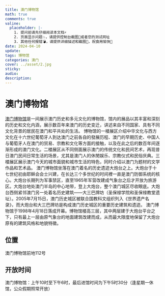```yaml
---
title: 澳门博物馆
math: true
comments: true
valine:
  placeholder: |-
    1. 提问前请先仔细阅读本文档⚡
    2. 页面显示问题💥，请提供控制台截图📸或者您的测试网址
    3. 其他任何报错💣，请提供详细描述和截图📸，祝食用愉快💪
date: 2024-04-10
update:
tags: 博物馆
categories: 澳门
cover: ../asset/2.jpg
sticky:
audio:
description:
---
```

# 澳门博物馆
[澳门博物馆](https://www.macaumuseum.gov.mo/zh-hans)是一间展示澳门历史和多元文化的博物馆，馆内的展品以其丰富和深刻的历史和文化内涵，展示数百年来澳门的历史变迁，讲述来自不同国家、具有不同文化背景的居民在澳门和平共处的生活。
博物馆的一楼展区介绍中华文化与西方文化在十六世纪葡萄牙人到达澳门之前各自的發展历程、澳门的早期历史、中国人与葡萄牙人在澳门的贸易、宗教和文化等方面的接触，以及在此之后的数百年间逐渐形成的澳门文化。二楼展区从不同侧面展示澳门的传统文化和民间艺术，再现昔日澳门民间日常生活的场景，尤其是澳门人的休閒娱乐、宗教仪式和民俗庆典。三楼展区展示澳门今天的城市面貌和城市生活的特色，同时介绍以澳门为题材的文学作品和艺术品。
澳门博物馆坐落在澳门着名的历史遗迹大炮台之上。大炮台于十七世纪初由耶稣会会士兴建，在长达三个多世纪的时间裡一直是澳门防御系统的核心。大炮台长期列为军事禁区，直至1965年军营改建成气象台之后才开放为旅游区。大炮台地处澳门半岛的中心地带，登上大炮台，整个澳门城区尽收眼底。大炮台西侧紧邻澳门另一处着名历史建筑——大三巴牌坊（圣保禄学院和圣保禄教堂遗址）。2005年7月15日，澳门历史城区被联合国教科文组织列入《世界遗产名录》，而大炮台和大三巴牌坊是构成澳门历史城区的重要历史建筑和遗迹。
澳门博物馆于1998年4月18日落成开幕。博物馆楼高三层，其中两层建于大炮台平台之下，只有最上一层由原气象台的地面建筑改建而成，从而最大限度地保留了大炮台原有的建筑风格和地貌特徵。
## 位置
澳门博物馆前地112号
## 开放时间
澳门博物馆：上午10时至下午6时，最后进馆时间为下午5时30分（逢星期一休馆，公众假期照常开放）

